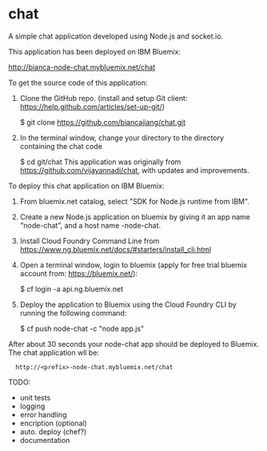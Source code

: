 chat
====

A simple chat application developed using Node.js and socket.io. 

This application has been deployed on IBM Bluemix: 

http://bianca-node-chat.mybluemix.net/chat

To get the source code of this application:
  1. Clone the GitHub repo. (install and setup Git client: https://help.github.com/articles/set-up-git/)
  
      $ git clone https://github.com/biancajiang/chat.git
  2. In the terminal window, change your directory to the directory containing the chat code
  
      $ cd git/chat
This application was originally from https://github.com/vijayannadi/chat, with updates and improvements.

To deploy this chat application on IBM Bluemix:
  1. From bluemix.net catalog, select "SDK for Node.js runtime from IBM". 
  2. Create a new Node.js application on bluemix by giving it an app name "node-chat", and a host name <prefix>-node-chat.
  3. Install Cloud Foundry Command Line from https://www.ng.bluemix.net/docs/#starters/install_cli.html 
  4. Open a terminal window, login to bluemix (apply for free trial bluemix account from: https://bluemix.net/):
  
      $ cf login -a api.ng.bluemix.net
  5. Deploy the application to Bluemix using the Cloud Foundry CLI by running the following command:
  
      $ cf push node-chat -c "node app.js"

After about 30 seconds your node-chat app should be deployed to Bluemix. The chat application wll be:

      http://<prefix>-node-chat.mybluemix.net/chat

TODO:
- unit tests
- logging
- error handling
- encription (optional)
- auto. deploy (chef?)
- documentation
